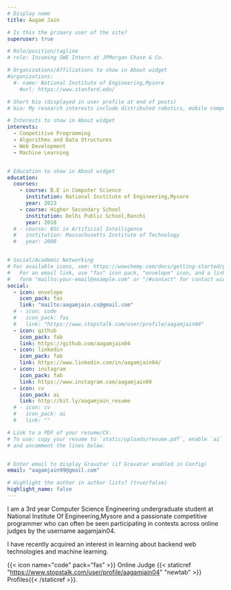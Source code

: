 ```yaml
---
# Display name
title: Aagam Jain

# Is this the primary user of the site?
superuser: true

# Role/position/tagline
# role: Incoming SWE Intern at JPMorgan Chase & Co.

# Organizations/Affiliations to show in About widget
#organizations:
  #- name: National Institute of Engineering,Mysore
    #url: https://www.stanford.edu/

# Short bio (displayed in user profile at end of posts)
# bio: My research interests include distributed robotics, mobile computing and programmable matter.

# Interests to show in About widget
interests:
  - Competitive Programming
  - Algorithms and Data Structures
  - Web Development
  - Machine Learning


# Education to show in About widget
education:
  courses:
    - course: B.E in Computer Science
      institution: National Institute of Engineering,Mysore
      year: 2023
    - course: Higher Secondary School
      institution: Delhi Public School,Ranchi
      year: 2018
  # - course: BSc in Artificial Intelligence
  #   institution: Massachusetts Institute of Technology
  #   year: 2008


# Social/Academic Networking
# For available icons, see: https://wowchemy.com/docs/getting-started/page-builder/#icons
#   For an email link, use "fas" icon pack, "envelope" icon, and a link in the
#   form "mailto:your-email@example.com" or "/#contact" for contact widget.
social:
  - icon: envelope
    icon_pack: fas
    link: "mailto:aagamjain.cs@gmail.com"
  # - icon: code
  #   icon_pack: fas
  #   link: "https://www.stopstalk.com/user/profile/aagamjain04"
  - icon: github
    icon_pack: fab
    link: https://github.com/aagamjain04
  - icon: linkedin
    icon_pack: fab
    link: https://www.linkedin.com/in/aagamjain04/
  - icon: instagram
    icon_pack: fab
    link: https://www.instagram.com/aagamjain04
  - icon: cv
    icon_pack: ai
    link: http://bit.ly/aagamjain_resume
  # - icon: cv
  #   icon_pack: ai
  #   link: ""

# Link to a PDF of your resume/CV.
# To use: copy your resume to `static/uploads/resume.pdf`, enable `ai` icons in `params.toml`,
# and uncomment the lines below.


# Enter email to display Gravatar (if Gravatar enabled in Config)
email: "aagamjain99@gmail.com"

# Highlight the author in author lists? (true/false)
highlight_name: false
---
```


I am a 3rd year Computer Science Engineering undergraduate student at National Institute Of Engineering,Mysore and a passionate competitive programmer who can often be seen participating in contests across online judges by the username aagamjain04.

I have recently acquired an interest in learning about backend web technologies and machine learning.

{{< icon name="code" pack="fas" >}} Online Judge {{< staticref "https://www.stopstalk.com/user/profile/aagamjain04" "newtab" >}} Profiles{{< /staticref >}}.
